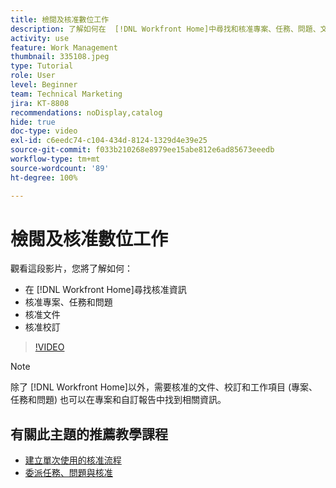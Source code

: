 ```yaml
---
title: 檢閱及核准數位工作
description: 了解如何在  [!DNL Workfront Home]中尋找和核准專案、任務、問題、文件和校訂。
activity: use
feature: Work Management
thumbnail: 335108.jpeg
type: Tutorial
role: User
level: Beginner
team: Technical Marketing
jira: KT-8808
recommendations: noDisplay,catalog
hide: true
doc-type: video
exl-id: c6eedc74-c104-434d-8124-1329d4e39e25
source-git-commit: f033b210268e8979ee15abe812e6ad85673eeedb
workflow-type: tm+mt
source-wordcount: '89'
ht-degree: 100%

---
```


# 檢閱及核准數位工作

觀看這段影片，您將了解如何：

* 在 [!DNL Workfront Home]尋找核准資訊
* 核准專案、任務和問題
* 核准文件
* 核准校訂

>[!VIDEO](https://video.tv.adobe.com/v/335108/?quality=12&learn=on)


>[!NOTE]
>
>除了 [!DNL Workfront Home]以外，需要核准的文件、校訂和工作項目 (專案、任務和問題) 也可以在專案和自訂報告中找到相關資訊。

## 有關此主題的推薦教學課程

* [建立單次使用的核准流程](/help/manage-work/approval-processes-and-milestone-paths/create-a-single-use-approval-process.md)
* [委派任務、問題與核准](/help/manage-work/approval-processes-and-milestone-paths/delegate-approvals.md)


<!---
learn more URLS
Approving work
Home area for Reviewers
Guides
Home overview for Reviewers
Issue page overview
--->
